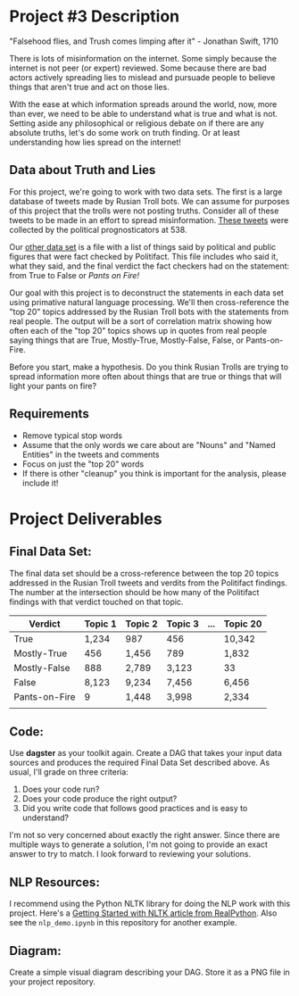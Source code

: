 # Project #3 Description

"Falsehood flies, and Trush comes limping after it" - Jonathan Swift, 1710

There is lots of misinformation on the internet. Some simply because the internet is not peer (or expert) reviewed. Some because there are bad actors actively spreading lies to mislead and pursuade people to believe things that aren't true and act on those lies.

With the ease at which information spreads around the world, now, more than ever, we need to be able to understand what is true and what is not. Setting aside any philosophical or religious debate on if there are any absolute truths, let's do some work on truth finding.  Or at least understanding how lies spread on the internet!

## Data about Truth and Lies
For this project, we're going to work with two data sets.  The first is a large database of tweets made by Rusian Troll bots. We can assume for purposes of this project that the trolls were not posting truths. Consider all of these tweets to be made in an effort to spread misinformation.  [These tweets](https://www.kaggle.com/datasets/rmisra/politifact-fact-check-dataset) were collected by the political prognosticators at 538.

Our [other data set](https://github.com/fivethirtyeight/russian-troll-tweets/) is a file with a list of things said by political and public figures that were fact checked by Politifact. This file includes who said it, what they said, and the final verdict the fact checkers had on the statement: from True to False or _Pants on Fire!_

Our goal with this project is to deconstruct the statements in each data set using primative natural language processing. We'll then cross-reference the "top 20" topics addressed by the Rusian Troll bots with the statements from real people. The output will be a sort of correlation matrix showing how often each of the "top 20" topics shows up in quotes from real people saying things that are True, Mostly-True, Mostly-False, False, or Pants-on-Fire.

Before you start, make a hypothesis.  Do you think Rusian Trolls are trying to spread information more often about things that are true or things that will light your pants on fire?

## Requirements
* Remove typical stop words
* Assume that the only words we care about are "Nouns" and "Named Entities" in the tweets and comments
* Focus on just the "top 20" words
* If there is other "cleanup" you think is important for the analysis, please include it!

# Project Deliverables

## Final Data Set:
The final data set should be a cross-reference between the top 20 topics addressed in the Rusian Troll tweets and verdits from the Politifact findings. The number at the intersection should be how many of the Politifact findings with that verdict touched on that topic.

| Verdict | Topic 1 | Topic 2 | Topic 3 | ... | Topic 20 |
|---------|---------|---------|---------|-----|----------|
| True    |   1,234 |     987 |     456 |     |   10,342 |
| Mostly-True|  456 |   1,456 |     789 |     |    1,832 |
| Mostly-False| 888 |   2,789 |   3,123 |     |       33 |
| False   |   8,123 |   9,234 |   7,456 |     |    6,456 |
| Pants-on-Fire|  9 |   1,448 |   3,998 |     |    2,334 |
|         |         |         |         |     |          |

## Code:
Use **dagster** as your toolkit again. Create a DAG that takes your input data sources and produces the required Final Data Set described above. As usual, I'll grade on three criteria:
1. Does your code run?
2. Does your code produce the right output?
3. Did you write code that follows good practices and is easy to understand?

I'm not so very concerned about exactly the right answer. Since there are multiple ways to generate a solution, I'm not going to provide an exact answer to try to match. I look forward to reviewing your solutions.

## NLP Resources:
I recommend using the Python NLTK library for doing the NLP work with this project. Here's a [Getting Started with NLTK article from RealPython](https://realpython.com/nltk-nlp-python/).  Also see the `nlp_demo.ipynb` in this repository for another example.

## Diagram:
Create a simple visual diagram describing your DAG. Store it as a PNG file in your project repository.
